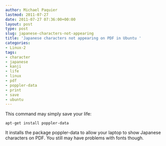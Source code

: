 ```yaml
---
author: Michael Paquier
lastmod: 2011-07-27
date: 2011-07-27 07:36:00+00:00
layout: post
type: post
slug: japanese-characters-not-appearing
title: 'Japanese characters not appearing on PDF in Ubuntu '
categories:
- Linux-2
tags:
- character
- japanese
- kanji
- life
- linux
- pdf
- poppler-data
- print
- save
- ubuntu
---
```


This command may simply save your life:

    apt-get install poppler-data

It installs the package poppler-data to allow your laptop to show Japanese characters on PDF.
You still may have problems with fonts though.
